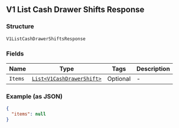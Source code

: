 ## V1 List Cash Drawer Shifts Response

### Structure

`V1ListCashDrawerShiftsResponse`

### Fields

| Name | Type | Tags | Description |
|  --- | --- | --- | --- |
| `Items` | [`List<V1CashDrawerShift>`](/doc/models/v1-cash-drawer-shift.md) | Optional | - |

### Example (as JSON)

```json
{
  "items": null
}
```

